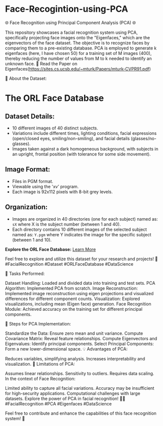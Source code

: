 # Face-Recogintion-using-PCA
🌐 Face Recognition using Principal Component Analysis (PCA) 🌐

This repository showcases a facial recognition system using PCA, specifically projecting face images onto the "Eigenfaces," which are the eigenvectors of the face dataset. The objective is to recognize faces by comparing them to a pre-existing database.
PCA is employed to generate k eigenfaces (here, I have chosen 50) for a training set of M images (400), thereby reducing the number of values from M to k needed to identify an unknown face.
📄 Read the Paper on Eigenfaces(https://sites.cs.ucsb.edu/~mturk/Papers/mturk-CVPR91.pdf)

📂 About the Dataset:
# The ORL Face Database


## Dataset Details:
- 10 different images of 40 distinct subjects.
- Variations include different times, lighting conditions, facial expressions (open/closed eyes, smiling/non-smiling), and facial details (glasses/no-glasses).
- Images taken against a dark homogeneous background, with subjects in an upright, frontal position (with tolerance for some side movement).

## Image Format:
- Files in PGM format.
- Viewable using the 'xv' program.
- Each image is 92x112 pixels with 8-bit grey levels.

## Organization:
- Images are organized in 40 directories (one for each subject) named as: `sX` where X is the subject number (between 1 and 40).
- Each directory contains 10 different images of the selected subject named as: `Y.pgm` where Y indicates the image for the specific subject (between 1 and 10).

**Explore the ORL Face Database:**
[Learn More](https://www.kaggle.com/datasets/kasikrit/att-database-of-faces)

Feel free to explore and utilize this dataset for your research and projects! 🚀 #FacialRecognition #Dataset #ORLFaceDatabase #DataScience


🚀 Tasks Performed:

Dataset Handling: Loaded and divided data into training and test sets.
PCA Algorithm: Implemented PCA from scratch.
Image Reconstruction: Implemented image reconstruction using eigen projections and visualized differences for different component counts.
Visualization: Explored visualizations, including mean (Eigen face) generation.
Face Recognition Module: Achieved accuracy on the training set for different principal components.

🔧 Steps for PCA Implementation:

Standardize the Data: Ensure zero mean and unit variance.
Compute Covariance Matrix: Reveal feature relationships.
Compute Eigenvectors and Eigenvalues: Identify principal components.
Select Principal Components: Form a new lower-dimensional space.
💡 Advantages of PCA:

Reduces variables, simplifying analysis.
Increases interpretability and visualization.
🛑 Limitations of PCA:

Assumes linear relationships.
Sensitivity to outliers.
Requires data scaling.
In the context of Face Recognition:

Limited ability to capture all facial variations.
Accuracy may be insufficient for high-security applications.
Computational challenges with large datasets.
Explore the power of PCA in facial recognition! 🤖✨ #FacialRecognition #PCA #Eigenfaces #DataScience

Feel free to contribute and enhance the capabilities of this face recognition system! 🚀






